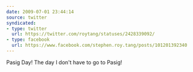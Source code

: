 ```yaml
---
date: 2009-07-01 23:44:14
source: twitter
syndicated:
- type: twitter
  url: https://twitter.com/roytang/statuses/2428339092/
- type: facebook
  url: https://www.facebook.com/stephen.roy.tang/posts/101201392340
---
```


Pasig Day! The day I don't have to go to Pasig!